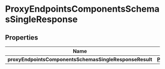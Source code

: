 # ProxyEndpointsComponentsSchemasSingleResponse

## Properties
Name | Type | Description | Notes
------------ | ------------- | ------------- | -------------
**proxyEndpointsComponentsSchemasSingleResponseResult** | [**ProxyEndpoints**](ProxyEndpoints.md) |  |  [optional]
